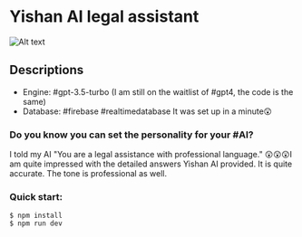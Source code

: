 # Yishan AI legal assistant

![Alt text](<images/Yishan legal bot.gif>)

## Descriptions

- Engine: #gpt-3.5-turbo (I am still on the waitlist of #gpt4, the code is the same)
- Database: #firebase #realtimedatabase It was set up in a minute😲

### Do you know you can set the personality for your #AI?

I told my AI "You are a legal assistance with professional language."
😲😲😲I am quite impressed with the detailed answers Yishan AI provided. It is quite accurate. The tone is professional as well.

### Quick start:

```
$ npm install
$ npm run dev
```

